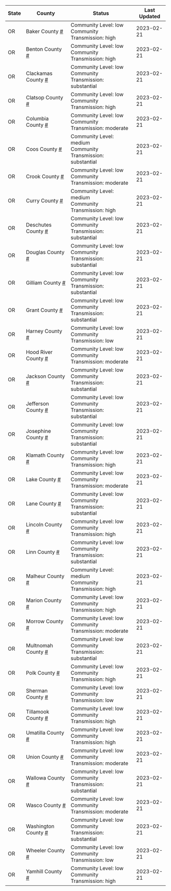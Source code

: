 State | County | Status | Last Updated
--- | --- | --- | --- 
OR | Baker County <a href="#baker_county">#</a> | <a name="baker_county"></a>Community Level: low<br/>Community Transmission: high | 2023-02-21
OR | Benton County <a href="#benton_county">#</a> | <a name="benton_county"></a>Community Level: low<br/>Community Transmission: high | 2023-02-21
OR | Clackamas County <a href="#clackamas_county">#</a> | <a name="clackamas_county"></a>Community Level: low<br/>Community Transmission: substantial | 2023-02-21
OR | Clatsop County <a href="#clatsop_county">#</a> | <a name="clatsop_county"></a>Community Level: low<br/>Community Transmission: high | 2023-02-21
OR | Columbia County <a href="#columbia_county">#</a> | <a name="columbia_county"></a>Community Level: low<br/>Community Transmission: moderate | 2023-02-21
OR | Coos County <a href="#coos_county">#</a> | <a name="coos_county"></a>Community Level: medium<br/>Community Transmission: substantial | 2023-02-21
OR | Crook County <a href="#crook_county">#</a> | <a name="crook_county"></a>Community Level: low<br/>Community Transmission: moderate | 2023-02-21
OR | Curry County <a href="#curry_county">#</a> | <a name="curry_county"></a>Community Level: medium<br/>Community Transmission: high | 2023-02-21
OR | Deschutes County <a href="#deschutes_county">#</a> | <a name="deschutes_county"></a>Community Level: low<br/>Community Transmission: substantial | 2023-02-21
OR | Douglas County <a href="#douglas_county">#</a> | <a name="douglas_county"></a>Community Level: low<br/>Community Transmission: substantial | 2023-02-21
OR | Gilliam County <a href="#gilliam_county">#</a> | <a name="gilliam_county"></a>Community Level: low<br/>Community Transmission: substantial | 2023-02-21
OR | Grant County <a href="#grant_county">#</a> | <a name="grant_county"></a>Community Level: low<br/>Community Transmission: substantial | 2023-02-21
OR | Harney County <a href="#harney_county">#</a> | <a name="harney_county"></a>Community Level: low<br/>Community Transmission: low | 2023-02-21
OR | Hood River County <a href="#hood_river_county">#</a> | <a name="hood_river_county"></a>Community Level: low<br/>Community Transmission: moderate | 2023-02-21
OR | Jackson County <a href="#jackson_county">#</a> | <a name="jackson_county"></a>Community Level: low<br/>Community Transmission: substantial | 2023-02-21
OR | Jefferson County <a href="#jefferson_county">#</a> | <a name="jefferson_county"></a>Community Level: low<br/>Community Transmission: substantial | 2023-02-21
OR | Josephine County <a href="#josephine_county">#</a> | <a name="josephine_county"></a>Community Level: low<br/>Community Transmission: substantial | 2023-02-21
OR | Klamath County <a href="#klamath_county">#</a> | <a name="klamath_county"></a>Community Level: low<br/>Community Transmission: high | 2023-02-21
OR | Lake County <a href="#lake_county">#</a> | <a name="lake_county"></a>Community Level: low<br/>Community Transmission: moderate | 2023-02-21
OR | Lane County <a href="#lane_county">#</a> | <a name="lane_county"></a>Community Level: low<br/>Community Transmission: substantial | 2023-02-21
OR | Lincoln County <a href="#lincoln_county">#</a> | <a name="lincoln_county"></a>Community Level: low<br/>Community Transmission: high | 2023-02-21
OR | Linn County <a href="#linn_county">#</a> | <a name="linn_county"></a>Community Level: low<br/>Community Transmission: substantial | 2023-02-21
OR | Malheur County <a href="#malheur_county">#</a> | <a name="malheur_county"></a>Community Level: medium<br/>Community Transmission: high | 2023-02-21
OR | Marion County <a href="#marion_county">#</a> | <a name="marion_county"></a>Community Level: low<br/>Community Transmission: high | 2023-02-21
OR | Morrow County <a href="#morrow_county">#</a> | <a name="morrow_county"></a>Community Level: low<br/>Community Transmission: moderate | 2023-02-21
OR | Multnomah County <a href="#multnomah_county">#</a> | <a name="multnomah_county"></a>Community Level: low<br/>Community Transmission: substantial | 2023-02-21
OR | Polk County <a href="#polk_county">#</a> | <a name="polk_county"></a>Community Level: low<br/>Community Transmission: high | 2023-02-21
OR | Sherman County <a href="#sherman_county">#</a> | <a name="sherman_county"></a>Community Level: low<br/>Community Transmission: low | 2023-02-21
OR | Tillamook County <a href="#tillamook_county">#</a> | <a name="tillamook_county"></a>Community Level: low<br/>Community Transmission: high | 2023-02-21
OR | Umatilla County <a href="#umatilla_county">#</a> | <a name="umatilla_county"></a>Community Level: low<br/>Community Transmission: high | 2023-02-21
OR | Union County <a href="#union_county">#</a> | <a name="union_county"></a>Community Level: low<br/>Community Transmission: moderate | 2023-02-21
OR | Wallowa County <a href="#wallowa_county">#</a> | <a name="wallowa_county"></a>Community Level: low<br/>Community Transmission: substantial | 2023-02-21
OR | Wasco County <a href="#wasco_county">#</a> | <a name="wasco_county"></a>Community Level: low<br/>Community Transmission: moderate | 2023-02-21
OR | Washington County <a href="#washington_county">#</a> | <a name="washington_county"></a>Community Level: low<br/>Community Transmission: substantial | 2023-02-21
OR | Wheeler County <a href="#wheeler_county">#</a> | <a name="wheeler_county"></a>Community Level: low<br/>Community Transmission: low | 2023-02-21
OR | Yamhill County <a href="#yamhill_county">#</a> | <a name="yamhill_county"></a>Community Level: low<br/>Community Transmission: high | 2023-02-21
